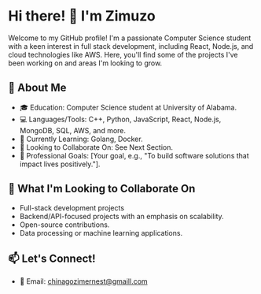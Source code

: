 # Hi there! 👋 I'm Zimuzo
Welcome to my GitHub profile! I'm a passionate Computer Science student with a keen interest in full stack development, including React, Node.js, and cloud technologies like AWS. Here, you'll find some of the projects I've been working on and areas I'm looking to grow.


## 🚀 About Me
 - 🎓 Education: Computer Science student at University of Alabama.
 - 💻 Languages/Tools: C++, Python, JavaScript, React, Node.js, MongoDB, SQL, AWS, and more.
 - 🌱 Currently Learning: Golang, Docker.
 - 👯 Looking to Collaborate On: See Next Section.
 - 💼 Professional Goals: [Your goal, e.g., "To build software solutions that impact lives positively."].

## 👯 What I'm Looking to Collaborate On
- Full-stack development projects
- Backend/API-focused projects with an emphasis on scalability.
- Open-source contributions.
- Data processing or machine learning applications.

## 📫 Let's Connect!
- 📧 Email: chinagozimernest@gmaill.com
  




<!---
zimuzoeze/zimuzoeze is a ✨ special ✨ repository because its `README.md` (this file) appears on your GitHub profile.
You can click the Preview link to take a look at your changes.
--->
 
